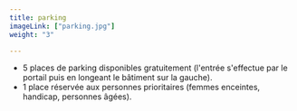 ```yaml
---
title: parking
imageLink: ["parking.jpg"]
weight: "3"

---
```

* 5 places de parking disponibles gratuitement (l'entrée s'effectue par le portail puis en longeant le bâtiment sur la gauche).
* 1 place réservée aux personnes prioritaires (femmes enceintes, handicap, personnes âgées).
